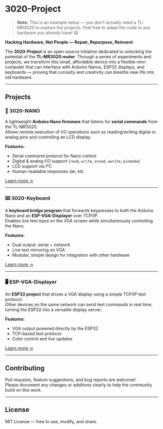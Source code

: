 # 3020-Project

> **Note:** This is an example setup — you don’t actually need a TL-MR3020 to explore the projects. Feel free to adapt the code to any hardware you already have! 😄

**Hacking Hardware, Not People — Repair, Repurpose, Reinvent**

The **3020-Project** is an open-source initiative dedicated to unlocking the potential of the **TL-MR3020 router**. Through a series of experiments and projects, we transform this small, affordable device into a flexible mini-computer that can interface with Arduino Nanos, ESP32 displays, and keyboards — proving that curiosity and creativity can breathe new life into old hardware.

---

## Projects

### 🔌 3020-NANO
A lightweight **Arduino Nano firmware** that listens for **serial commands** from the TL-MR3020.  
Allows remote execution of I/O operations such as reading/writing digital or analog pins and controlling an LCD display.  

**Features:**
- Serial command protocol for Nano control  
- Digital & analog I/O support (`read`, `write`, `aread`, `awrite`, `pinmode`)  
- LCD support via I²C  
- Human-readable responses (`OK`, `KO`)  

[Learn more →](https://github.com/3020-PROJECT/3020-NANO)

---

### ⌨️ 3020-Keyboard
A **keyboard bridge program** that forwards keypresses to both the Arduino Nano and an **ESP-VGA-Displayer** over TCP/IP.  
Enables live text input on the VGA screen while simultaneously controlling the Nano.

**Features:**
- Dual output: serial + network  
- Live text mirroring on VGA  
- Modular, simple design for integration with other hardware  

[Learn more →](https://github.com/3020-PROJECT/3020-Keyboard)

---

### 🖥️ ESP-VGA-Displayer
An **ESP32 project** that drives a VGA display using a simple TCP/IP text protocol.  
Other devices on the same network can send text commands in real time, turning the ESP32 into a versatile display server.

**Features:**
- VGA output powered directly by the ESP32  
- TCP-based text protocol  
- Color control and live updates  

[Learn more →](https://github.com/3020-PROJECT/esp-VGA-Displayer/)

---

## Contributing
Pull requests, feature suggestions, and bug reports are welcome!  
Please document any changes or additions clearly to help the community build on this work.

---

## License
MIT License — free to use, modify, and share.
